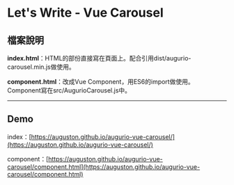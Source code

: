 # Let's Write - Vue Carousel

## 檔案說明

**index.html**：HTML的部份直接寫在頁面上。配合引用dist/augurio-carousel.min.js做使用。

**component.html**：改成Vue Component，用ES6的import做使用。Component寫在src/AugurioCarousel.js中。

---

## Demo

index：[https://auguston.github.io/augurio-vue-carousel/](https://auguston.github.io/augurio-vue-carousel/)

component：[https://auguston.github.io/augurio-vue-carousel/component.html](https://auguston.github.io/augurio-vue-carousel/component.html)